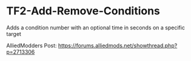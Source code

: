 # TF2-Add-Remove-Conditions
Adds a condition number with an optional time in seconds on a specific target

AlliedModders Post: https://forums.alliedmods.net/showthread.php?p=2713306
